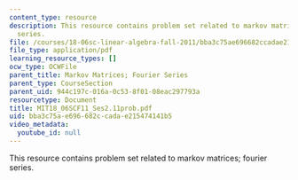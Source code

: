```yaml
---
content_type: resource
description: This resource contains problem set related to markov matrices; fourier
  series.
file: /courses/18-06sc-linear-algebra-fall-2011/bba3c75ae696682ccadae215474141b5_MIT18_06SCF11_Ses2.11prob.pdf
file_type: application/pdf
learning_resource_types: []
ocw_type: OCWFile
parent_title: Markov Matrices; Fourier Series
parent_type: CourseSection
parent_uid: 944c197c-016a-0c53-8f01-08eac297793a
resourcetype: Document
title: MIT18_06SCF11_Ses2.11prob.pdf
uid: bba3c75a-e696-682c-cada-e215474141b5
video_metadata:
  youtube_id: null
---
```

This resource contains problem set related to markov matrices; fourier series.